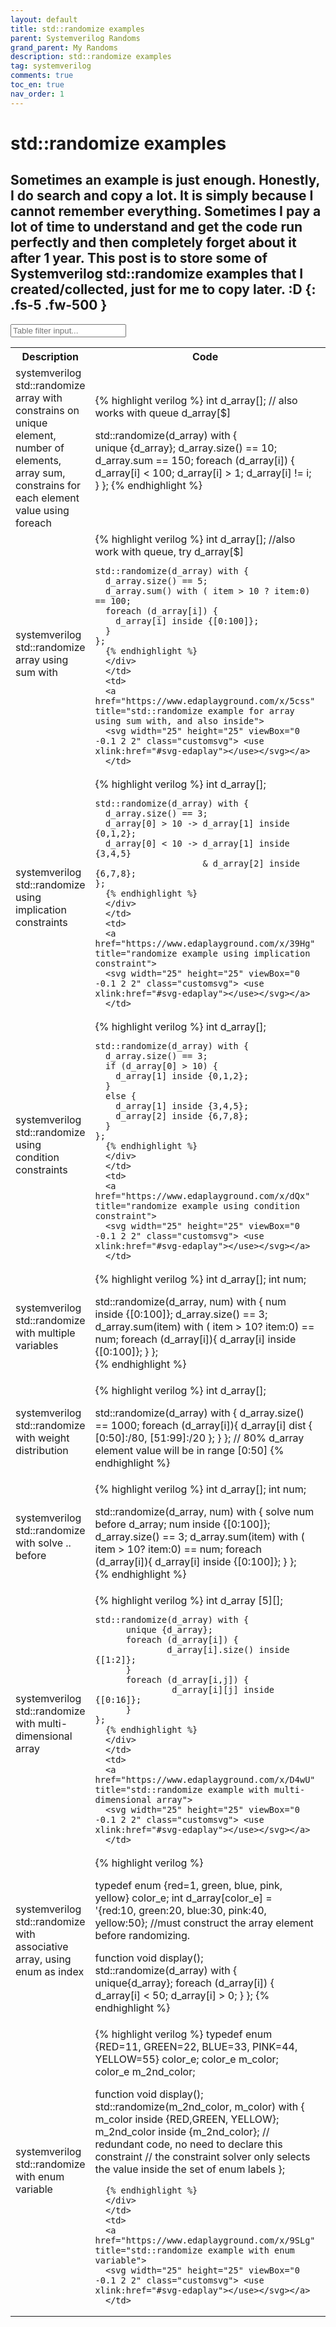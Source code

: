 ```yaml
---
layout: default
title: std::randomize examples
parent: Systemverilog Randoms
grand_parent: My Randoms
description: std::randomize examples
tag: systemverilog
comments: true
toc_en: true
nav_order: 1
---
```

# std::randomize examples
Sometimes an example is just enough.
Honestly, I do search and copy a lot. It is simply because I cannot remember everything.
Sometimes I pay a lot of time to understand and get the code run perfectly and then completely forget about it after 1 year.
This post is to store some of Systemverilog std::randomize examples that I created/collected, just for me to copy later. :D
{: .fs-5 .fw-500 }
---

<div>  
<input type="text" class="tablefilterinput" id="FilterInput" onkeyup="tablefilter()" placeholder="Table filter input..." title="filter input">

<table id="myTable" >
   <tr>
      <th> Description </th>
      <th> Code </th>
      <th> Link </th>
   </tr>
   <tr>
      <td> systemverilog std::randomize array with constrains on unique element, number of elements, array sum, constrains for each element value using foreach</td>
      <td>
      <div class="code">
      {% highlight verilog %}
  int d_array[]; // also works with queue d_array[$]

  std::randomize(d_array) with {                                
    unique {d_array};
    d_array.size() == 10;
    d_array.sum    == 150;
    foreach (d_array[i]) {
      d_array[i] < 100;
      d_array[i] > 1;
      d_array[i] != i;
    } };
      {% endhighlight %}
      </div>
      </td>
      <td>
      <a href="https://www.edaplayground.com/x/5nYm" title="std::randomize example for array/queue">
      <svg width="25" height="25" viewBox="0 -0.1 2 2" class="customsvg"> <use xlink:href="#svg-edaplay"></use></svg></a>
      </td>
   </tr>

   <tr>
      <td> systemverilog std::randomize array using sum with</td>
      <td>
      <div class="code">
      {% highlight verilog %}
    int d_array[]; //also work with queue, try d_array[$]

    std::randomize(d_array) with {
      d_array.size() == 5;
      d_array.sum() with ( item > 10 ? item:0)  == 100;
      foreach (d_array[i]) {
        d_array[i] inside {[0:100]};
      }
    };
      {% endhighlight %}
      </div>
      </td>
      <td>
      <a href="https://www.edaplayground.com/x/5css" title="std::randomize example for array using sum with, and also inside">
      <svg width="25" height="25" viewBox="0 -0.1 2 2" class="customsvg"> <use xlink:href="#svg-edaplay"></use></svg></a>
      </td>
   </tr>

   <tr>
      <td> systemverilog std::randomize using implication constraints</td>
      <td>
      <div class="code">
      {% highlight verilog %}
    int d_array[]; 

    std::randomize(d_array) with {
      d_array.size() == 3;
      d_array[0] > 10 -> d_array[1] inside {0,1,2};
      d_array[0] < 10 -> d_array[1] inside {3,4,5}
                         & d_array[2] inside {6,7,8};
    };     
      {% endhighlight %}
      </div>
      </td>
      <td>
      <a href="https://www.edaplayground.com/x/39Hg" title="randomize example using implication constraint">
      <svg width="25" height="25" viewBox="0 -0.1 2 2" class="customsvg"> <use xlink:href="#svg-edaplay"></use></svg></a>
      </td>
   </tr>

   <tr>
      <td> systemverilog std::randomize using condition constraints</td>
      <td>
      <div class="code">
      {% highlight verilog %}
    int d_array[]; 

    std::randomize(d_array) with {
      d_array.size() == 3;
      if (d_array[0] > 10) {
        d_array[1] inside {0,1,2};
      }
      else {
        d_array[1] inside {3,4,5};
        d_array[2] inside {6,7,8};
      }
    };     
      {% endhighlight %}
      </div>
      </td>
      <td>
      <a href="https://www.edaplayground.com/x/dQx" title="randomize example using condition constraint">
      <svg width="25" height="25" viewBox="0 -0.1 2 2" class="customsvg"> <use xlink:href="#svg-edaplay"></use></svg></a>
      </td>
   </tr>

   <tr>
      <td> systemverilog std::randomize with multiple variables</td>
      <td>
      <div class="code">
      {% highlight verilog %}
  int d_array[]; 
  int num;

  std::randomize(d_array, num) with {
    num inside {[0:100]};
    d_array.size()  == 3;
    d_array.sum(item) with ( item > 10? item:0) == num;
    foreach (d_array[i]){
      d_array[i] inside {[0:100]};
    }
  };     
      {% endhighlight %}
      </div>
      </td>
      <td>
      <a href="https://www.edaplayground.com/x/f5g" title="std::randomize example with multiple variables">
      <svg width="25" height="25" viewBox="0 -0.1 2 2" class="customsvg"> <use xlink:href="#svg-edaplay"></use></svg></a>
      </td>
   </tr>


   <tr>
      <td> systemverilog std::randomize with weight distribution</td>
      <td>
      <div class="code">
      {% highlight verilog %}
  int d_array[]; 

  std::randomize(d_array) with {
    d_array.size()  == 1000;
    foreach (d_array[i]){
      d_array[i] dist { [0:50]:/80, [51:99]:/20 };
    }
  }; // 80% d_array element value will be in range [0:50]
      {% endhighlight %}
      </div>
      </td>
      <td>
      <a href="https://www.edaplayground.com/x/5HdN" title="std::randomize example with weight distribution">
      <svg width="25" height="25" viewBox="0 -0.1 2 2" class="customsvg"> <use xlink:href="#svg-edaplay"></use></svg></a>
      </td>
   </tr>


   <tr>
      <td> systemverilog std::randomize with solve .. before </td>
      <td>
      <div class="code">
      {% highlight verilog %}
  int d_array[]; 
  int num;

  std::randomize(d_array, num) with {
    solve num before d_array;
    num inside {[0:100]};
    d_array.size()  == 3;
    d_array.sum(item) with ( item > 10? item:0) == num;
    foreach (d_array[i]){
      d_array[i] inside {[0:100]};
    }
 };     
      {% endhighlight %}
      </div>
      </td>
      <td>
      <a href="https://www.edaplayground.com/x/3fJD" title="std::randomize example with solve before">
      <svg width="25" height="25" viewBox="0 -0.1 2 2" class="customsvg"> <use xlink:href="#svg-edaplay"></use></svg></a>
      </td>
   </tr>



   <tr>
      <td> systemverilog std::randomize with multi-dimensional array </td>
      <td>
      <div class="code">
      {% highlight verilog %}
    int d_array [5][]; 
  
    std::randomize(d_array) with {
          unique {d_array};
          foreach (d_array[i]) {
                  d_array[i].size() inside {[1:2]};
          }
          foreach (d_array[i,j]) {
                   d_array[i][j] inside {[0:16]};
          }
    };
      {% endhighlight %}
      </div>
      </td>
      <td>
      <a href="https://www.edaplayground.com/x/D4wU" title="std::randomize example with multi-dimensional array">
      <svg width="25" height="25" viewBox="0 -0.1 2 2" class="customsvg"> <use xlink:href="#svg-edaplay"></use></svg></a>
      </td>
   </tr>

   <tr>
      <td> systemverilog std::randomize with associative array, using enum as index </td>
      <td>
      <div class="code">
      {% highlight verilog %}

  typedef enum {red=1, green, blue, pink, yellow} color_e;
  int d_array[color_e] = '{red:10, green:20, blue:30, pink:40, yellow:50};
  //must construct the array element before randomizing.
  
  function void display();
    std::randomize(d_array) with {
      unique{d_array};
      foreach (d_array[i]) {
        d_array[i] < 50;
        d_array[i] > 0;
      }
    };
      {% endhighlight %}
      </div>
      </td>
      <td>
      <a href="https://www.edaplayground.com/x/mPVS" title="std::randomize example with associative array, using enum as index">
      <svg width="25" height="25" viewBox="0 -0.1 2 2" class="customsvg"> <use xlink:href="#svg-edaplay"></use></svg></a>
      </td>
   </tr>

   <tr>
      <td> systemverilog std::randomize with enum variable</td>
      <td>
      <div class="code">
      {% highlight verilog %}
  typedef enum {RED=11, GREEN=22, BLUE=33, PINK=44, YELLOW=55} color_e;
  color_e m_color; 
  color_e m_2nd_color;
  
  function void display();
    std::randomize(m_2nd_color, m_color) with {
      m_color     inside {RED,GREEN, YELLOW};
      m_2nd_color inside {m_2nd_color};   // redundant code, no need to declare this constraint
                                          // the constraint solver only selects the value inside the set of enum labels
    };
              
      {% endhighlight %}
      </div>
      </td>
      <td>
      <a href="https://www.edaplayground.com/x/9SLg" title="std::randomize example with enum variable">
      <svg width="25" height="25" viewBox="0 -0.1 2 2" class="customsvg"> <use xlink:href="#svg-edaplay"></use></svg></a>
      </td>
   </tr>



</table>
    <script>
      function tablefilter() {
        var input, filter, table, tr, td, i, txtValue;
        input = document.getElementById("FilterInput");
        filter = input.value.toUpperCase();
        table = document.getElementById("myTable");
        tr = table.getElementsByTagName("tr");
        for (i = 0; i < tr.length; i++) {
          td = tr[i].getElementsByTagName("td")[0];
          if (td) {
            txtValue = td.textContent || td.innerText;
            if (txtValue.toUpperCase().indexOf(filter) > -1) {
              tr[i].style.display = "";
            } else {
              tr[i].style.display = "none";
            }
          }
        }
      }
    </script>
</div>
